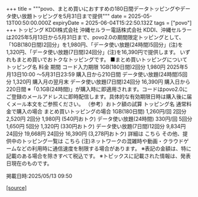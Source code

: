 +++
title = """povo、まとめ買いにおすすめの180日間データトッピングやデータ使い放題トッピングを5月31日まで提供"""
date = 2025-05-13T00:50:00.000Z
expiryDate = 2025-06-04T15:22:50.132Z
tags = ["povo"]
+++
トッピング KDDI株式会社 沖縄セルラー電話株式会社 KDDI、沖縄セルラーは2025年5月13日から5月31日まで、povo2.0の期間限定トッピングとして、「1GB(180日間)2回分」を1,980円、「データ使い放題(24時間)5回分」(注)を1,320円、「データ使い放題(7日間)24回分」(注)を16,390円で提供します。 いずれもまとめ買いでおトクなトッピングです。 ■まとめ買いトッピングについて トッピング名 料金 期間 コード入力期限 1GB(180日間)2回分 1,980円 2025年5月13日10:00 ～5月31日23:59 購入日から210日間 データ使い放題(24時間)5回分 1,320円 購入月の翌月末 データ使い放題(7日間)24回分 16,390円 購入日から220日間 ※「0.1GB(24時間)」が購入時に即適用されます。コードはpovo2.0にご登録のメールアドレスに即時配信します。具体的な有効期限日時は購入後に届くメール本文をご参照ください。 （参考）おトク額の試算 トッピング名 通常料金で購入の場合 まとめ買いトッピングの場合 1GB(180日間) 1,260円/回 2回分 2,520円 2回分 1,980円 (540円おトク) データ使い放題(24時間) 330円/回 5回分 1,650円 5回分 1,320円 (330円おトク) データ使い放題(7日間)12回分 9,834円 24回分 19,668円 24回分 16,390円 (3,278円おトク) 詳細は こちら その他、提供中のトッピング一覧は こちら (注)ネットワークの混雑時や動画・クラウドゲームなどの利用時に通信速度を制限する場合があります。 ※表記の金額は、特に記載のある場合を除きすべて税込です。 ※トピックスに記載された情報は、発表日現在のものです。

掲載日時:2025/05/13 09:50

[[source]](https://povo.jp/news/newsrelease/20250513_01/)
